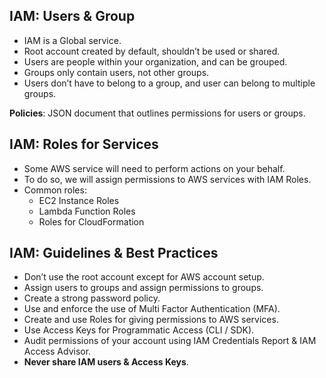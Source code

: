 ## IAM: Users & Group

- IAM is a Global service.
- Root account created by default, shouldn’t be used or shared.
- Users are people within your organization, and can be grouped.
- Groups only contain users, not other groups.
- Users don’t have to belong to a group, and user can belong to multiple groups.

**Policies**: JSON document that outlines permissions for users or groups.
## IAM: Roles for Services

- Some AWS service will need to perform actions on your behalf.
- To do so, we will assign permissions to AWS services with IAM Roles.
- Common roles:
	- EC2 Instance Roles
	- Lambda Function Roles
	- Roles for CloudFormation

## IAM: Guidelines & Best Practices

- Don’t use the root account except for AWS account setup.
- Assign users to groups and assign permissions to groups.
- Create a strong password policy.
- Use and enforce the use of Multi Factor Authentication (MFA).
- Create and use Roles for giving permissions to AWS services.
- Use Access Keys for Programmatic Access (CLI / SDK).
- Audit permissions of your account using IAM Credentials Report & IAM Access Advisor.
- **Never share IAM users & Access Keys**.